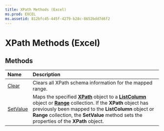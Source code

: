 ```yaml
---
title: XPath Methods (Excel)
ms.prod: EXCEL
ms.assetid: 812bfc45-445f-4279-b28c-8652bdd7d6f2
---
```



# XPath Methods (Excel)

## Methods



|**Name**|**Description**|
|:-----|:-----|
|[Clear](xpath-clear-method-excel.md)|Clears all XPath schema information for the mapped range. |
|[SetValue](xpath-setvalue-method-excel.md)|Maps the specified  **[XPath](xpath-object-excel.md)** object to a **[ListColumn](listcolumn-object-excel.md)** object or **[Range](range-object-excel.md)** collection. If the **XPath** object has previously been mapped to the **ListColumn** object or **Range** collection, the **SetValue** method sets the properties of the **XPath** object.|

